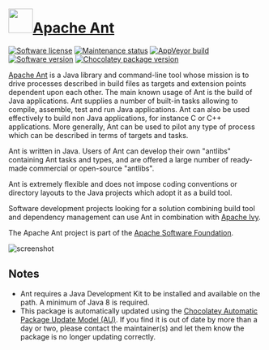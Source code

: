 # [<img src="https://cdn.jsdelivr.net/gh/dgalbraith/chocolatey-packages@94f5f2f8b70ba6ef43ce4f978218f5733afcd3b6/icons/ant.png" width="48" height="48" />Apache Ant](https://chocolatey.org/packages/ant)

[![Software license](https://img.shields.io/badge/License-Apache%202.0-green.svg)](https://gitbox.apache.org/repos/asf?p=ant.git;a=blob;f=LICENSE)
[![Maintenance status](https://img.shields.io/badge/maintained%3F-yes-green.svg)](https://gitHub.com/dgalbraith/chocolatey-packages/graphs/commit-activity)
[![AppVeyor build](https://img.shields.io/appveyor/ci/dgalbraith/chocolatey-packages)](https://ci.appveyor.com/project/dgalbraith/chocolatey-packages)
[![Software version](https://img.shields.io/badge/Source-v1.10.9-blue.svg)](https://ant.apache.org/bindownload.cgi)
[![Chocolatey package version](https://img.shields.io/chocolatey/v/ant?label=Chocolatey)](https://chocolatey.org/packages/ant)

[Apache Ant](https://ant.apache.org/index.html) is a Java library and command-line tool whose mission is to drive processes described in build files as targets and extension points dependent upon each other. The main known usage of Ant is the build of Java applications. Ant supplies a number of built-in tasks allowing to compile, assemble, test and run Java applications. Ant can also be used effectively to build non Java applications, for instance C or C++ applications. More generally, Ant can be used to pilot any type of process which can be described in terms of targets and tasks.

Ant is written in Java. Users of Ant can develop their own "antlibs" containing Ant tasks and types, and are offered a large number of ready-made commercial or open-source "antlibs".

Ant is extremely flexible and does not impose coding conventions or directory layouts to the Java projects which adopt it as a build tool.

Software development projects looking for a solution combining build tool and dependency management can use Ant in combination with [Apache Ivy](https://ant.apache.org/ivy/).

The Apache Ant project is part of the [Apache Software Foundation](https://www.apache.org/).

![screenshot](https://cdn.jsdelivr.net/gh/dgalbraith/chocolatey-packages@824f1c860214ef2b12885731deeff348b16e391b/automatic/ant/screenshot.png)

## Notes

* Ant requires a Java Development Kit to be installed and available on the path.  A minimum of Java 8 is required.
* This package is automatically updated using the [Chocolatey Automatic Package Update Model (AU)](https://github.com/majkinetor/au/blob/master/README.md).
  If you find it is out of date by more than a day or two, please contact the maintainer(s) and let them know the package is no longer updating correctly.

